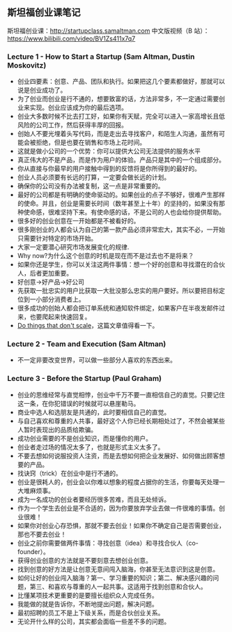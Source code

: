 ## 斯坦福创业课笔记

斯坦福创业课：http://startupclass.samaltman.com
中文版视频（B 站）：https://www.bilibili.com/video/BV1Zs411x7q7

### Lecture 1 - How to Start a Startup (Sam Altman, Dustin Moskovitz)

-   创业四要素：创意、产品、团队和执行。如果把这几个要素都做好，那就可以说是创业成功了。
-   为了创业而创业是行不通的，想要致富的话，方法非常多，不一定通过需要创业来实现。创业应该成为你的最后选项。
-   创业大多数时候不比去打工好，如果你有天赋，完全可以进入一家高增长且低风险的公司工作，然后获得丰厚的回报。
-   创始人不要光埋着头写代码，而是走出去寻找客户，和陌生人沟通，虽然有可能会被拒绝，但是也要在销售和市场上花时间。
-   这就是做小公司的一个优势：你可以提供大公司无法提供的服务水平
-   真正伟大的不是产品，而是作为用户的体验。产品只是其中的一个组成部分。
-   你从直接与你最早的用户接触中得到的反馈将是你所得到的最好的。
-   创业人员必须要有长远的打算，一定要会做长远的计划。
-   确保你的公司没有办法被复制，这一点是非常重要的。
-   最好的公司都是有明确的使命驱动的。如果创业的点子不够好，很难产生那样的使命。并且，创业是需要长时间（数年甚至上十年）的坚持的，如果没有那种使命感，很难坚持下来。有使命感的话，不是公司的人也会给你提供帮助。
-   很多好的创业创意在一开始都是不被看好的。
-   很多刚创业的人都会认为自己的第一款产品必须非常宏大，其实不必，一开始只需要针对特定的市场开始。
-   大家一定要潜心研究市场发展变化的规律.
-   Why now?为什么这个创意的时机是现在而不是过去也不是将来？
-   如果你还是学生，你可以关注这两件事情：想一个好的创意和寻找潜在的合伙人，后者更加重要。
-   好创意->好产品->好公司
-   先获取一批忠实的用户比获取一大批没那么忠实的用户要好。所以要把目标定位到一小部分消费者上。
-   很多成功的创始人都会把订单系统和通知软件绑定，如果客户在半夜发邮件过来，也要爬起来快速回复。
-   [Do things that don't scale](http://paulgraham.com/ds.html)，这篇文章值得看一下。

### Lecture 2 - Team and Execution (Sam Altman)

-   不一定非要改变世界，可以做一些部分人喜欢的东西出来。

### Lecture 3 - Before the Startup (Paul Graham)

-   创业的思维经常与直觉相悖，创业中千万不要一直相信自己的直觉。只要记住这一条，在你犯错误的时候就可以悬崖勒马。
-   商业中选人和选朋友是共通的，此时要相信自己的直觉。
-   与自己喜欢和尊重的人共事，最好这个人你已经长期相处过了，不然会被某些人暂时表现出的品质给欺骗。
-   成功创业需要的不是创业知识，而是懂你的用户。
-   创业者走过场的情况太多了，也就是形式主义太多了。
-   不要去想如何说服投资人注资，而是去想如何把企业发展好、如何做出顾客想要的产品。
-   找诀窍（trick）在创业中是行不通的。
-   创业是很耗人的，创业会以你难以想象的程度占据你的生活，你要每天处理一大堆麻烦事。
-   成为一名成功的创业者要经历很多苦难，而且无处倾诉。
-   作为一个学生去创业是不合适的，因为你要放弃学业去做一件很难的事情。创业很难！
-   如果你对创业心存恐惧，那就不要去创业！如果你不确定自己是否需要创业，那也不要去创业！
-   创业之前你需要做两件事情：寻找创意（idea）和寻找合伙人（co-founder）。
-   获得创业创意的方法就是不要刻意去想创业创意。
-   找到创意的好方法是让创意无意间闯入脑海，你甚至无法意识到这是创意。
-   如何让好的创业闯入脑海？第一、学习重要的知识；第二、解决感兴趣的问题，第三、和喜欢与尊重的人一起共事。这适用于找到创意和合伙人。
-   比懂某项技术更重要的是要擅长组织众人完成任务。
-   我能做的就是告诉你，不断地提出问题，解决问题。
-   最初招聘的员工不是上下级关系，而是合伙创业关系。
-   无论开什么样的公司，其实都会面临一些差不多的问题。
